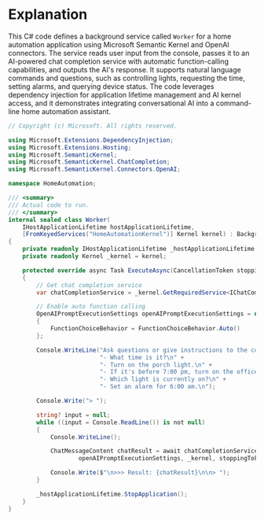 # Explanation

This C# code defines a background service called `Worker` for a home automation application using Microsoft Semantic Kernel and OpenAI connectors. The service reads user input from the console, passes it to an AI-powered chat completion service with automatic function-calling capabilities, and outputs the AI's response. It supports natural language commands and questions, such as controlling lights, requesting the time, setting alarms, and querying device status. The code leverages dependency injection for application lifetime management and AI kernel access, and it demonstrates integrating conversational AI into a command-line home automation assistant.

```csharp
// Copyright (c) Microsoft. All rights reserved.

using Microsoft.Extensions.DependencyInjection;
using Microsoft.Extensions.Hosting;
using Microsoft.SemanticKernel;
using Microsoft.SemanticKernel.ChatCompletion;
using Microsoft.SemanticKernel.Connectors.OpenAI;

namespace HomeAutomation;

/// <summary>
/// Actual code to run.
/// </summary>
internal sealed class Worker(
    IHostApplicationLifetime hostApplicationLifetime,
    [FromKeyedServices("HomeAutomationKernel")] Kernel kernel) : BackgroundService
{
    private readonly IHostApplicationLifetime _hostApplicationLifetime = hostApplicationLifetime;
    private readonly Kernel _kernel = kernel;

    protected override async Task ExecuteAsync(CancellationToken stoppingToken)
    {
        // Get chat completion service
        var chatCompletionService = _kernel.GetRequiredService<IChatCompletionService>();

        // Enable auto function calling
        OpenAIPromptExecutionSettings openAIPromptExecutionSettings = new()
        {
            FunctionChoiceBehavior = FunctionChoiceBehavior.Auto()
        };

        Console.WriteLine("Ask questions or give instructions to the copilot such as:\n" +
                          "- What time is it?\n" +
                          "- Turn on the porch light.\n" +
                          "- If it's before 7:00 pm, turn on the office light.\n" +
                          "- Which light is currently on?\n" +
                          "- Set an alarm for 6:00 am.\n");

        Console.Write("> ");

        string? input = null;
        while ((input = Console.ReadLine()) is not null)
        {
            Console.WriteLine();

            ChatMessageContent chatResult = await chatCompletionService.GetChatMessageContentAsync(input,
                    openAIPromptExecutionSettings, _kernel, stoppingToken);

            Console.Write($"\n>>> Result: {chatResult}\n\n> ");
        }

        _hostApplicationLifetime.StopApplication();
    }
}
```